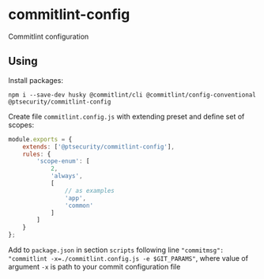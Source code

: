 # commitlint-config

Commitlint configuration

## Using

Install packages: 
```shell
npm i --save-dev husky @commitlint/cli @commitlint/config-conventional @ptsecurity/commitlint-config
```

Create file `commitlint.config.js` with extending preset and define set of scopes:
```javascript
module.exports = {
    extends: ['@ptsecurity/commitlint-config'],
    rules: {
        'scope-enum': [ 
            2,
            'always',
            [
                // as examples
                'app', 
                'common'
            ]
        ]
    }
};
```

Add to `package.json` in section `scripts` following line `"commitmsg": "commitlint -x=./commitlint.config.js -e $GIT_PARAMS"`, where value of argument `-x` is path to your commit configuration file
